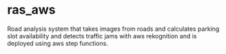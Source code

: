 # ras_aws
Road analysis system that takes images from roads and calculates parking slot availability and detects traffic jams with aws rekognition and is deployed using aws step functions.
